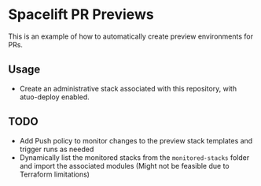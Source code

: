 # Spacelift PR Previews

This is an example of how to automatically create preview environments for PRs.

## Usage

- Create an administrative stack associated with this repository, with atuo-deploy enabled.

## TODO

- Add Push policy to monitor changes to the preview stack templates and trigger runs as needed
- Dynamically list the monitored stacks from the `monitored-stacks` folder and import the associated modules (Might not be feasible due to Terraform limitations)
